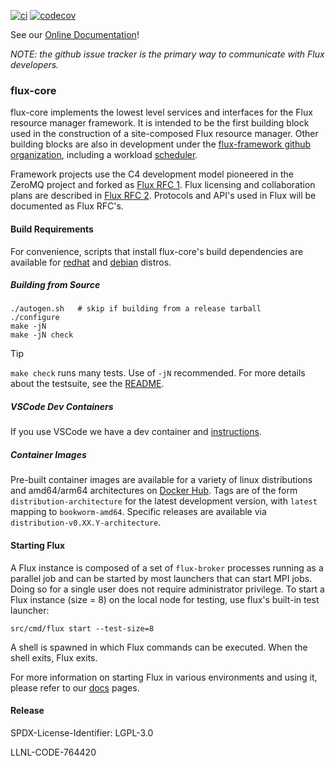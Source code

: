 [![ci](https://github.com/flux-framework/flux-core/workflows/ci/badge.svg)](https://github.com/flux-framework/flux-core/actions?query=workflow%3A.github%2Fworkflows%2Fmain.yml)
[![codecov](https://codecov.io/gh/flux-framework/flux-core/branch/master/graph/badge.svg)](https://codecov.io/gh/flux-framework/flux-core)

See our [Online Documentation](https://flux-framework.readthedocs.io)!

_NOTE: the github issue tracker is the primary way to communicate
with Flux developers._


### flux-core

flux-core implements the lowest level services and interfaces for the Flux
resource manager framework.  It is intended to be the first building block
used in the construction of a site-composed Flux resource manager.  Other
building blocks are also in development under the
[flux-framework github organization](https://github.com/flux-framework),
including a workload [scheduler](https://github.com/flux-framework/flux-sched).

Framework projects use the C4 development model pioneered in
the ZeroMQ project and forked as
[Flux RFC 1](https://flux-framework.rtfd.io/projects/flux-rfc/en/latest/spec_1.html).
Flux licensing and collaboration plans are described in
[Flux RFC 2](https://flux-framework.rtfd.io/projects/flux-rfc/en/latest/spec_2.html).
Protocols and API's used in Flux will be documented as Flux RFC's.

#### Build Requirements

For convenience, scripts that install flux-core's build dependencies
are available for [redhat](scripts/install-deps-rpm.sh) and
[debian](scripts/install-deps-deb.sh) distros.

##### Building from Source
```
./autogen.sh   # skip if building from a release tarball
./configure
make -jN
make -jN check
```

> [!TIP]
> `make check` runs many tests. Use of `-jN` recommended.
> For more details about the testsuite, see the [README](t/README.md).

##### VSCode Dev Containers

If you use VSCode we have a dev container and [instructions](vscode.md).

##### Container Images

Pre-built container images are available for a variety of linux distributions and
amd64/arm64 architectures on [Docker Hub](https://hub.docker.com/r/fluxrm/flux-core).
Tags are of the form `distribution-architecture` for the latest development version,
with `latest` mapping to `bookworm-amd64`. Specific releases are available via
`distribution-v0.XX.Y-architecture`.

#### Starting Flux

A Flux instance is composed of a set of `flux-broker` processes running as
a parallel job and can be started by most launchers that can start MPI jobs.
Doing so for a single user does not require administrator privilege.
To start a Flux instance (size = 8) on the local node for testing, use
flux's built-in test launcher:
```
src/cmd/flux start --test-size=8
```
A shell is spawned in which Flux commands can be executed.  When the shell
exits, Flux exits.

For more information on starting Flux in various environments and using it,
please refer to our [docs](https://flux-framework.readthedocs.io) pages.

#### Release

SPDX-License-Identifier: LGPL-3.0

LLNL-CODE-764420
